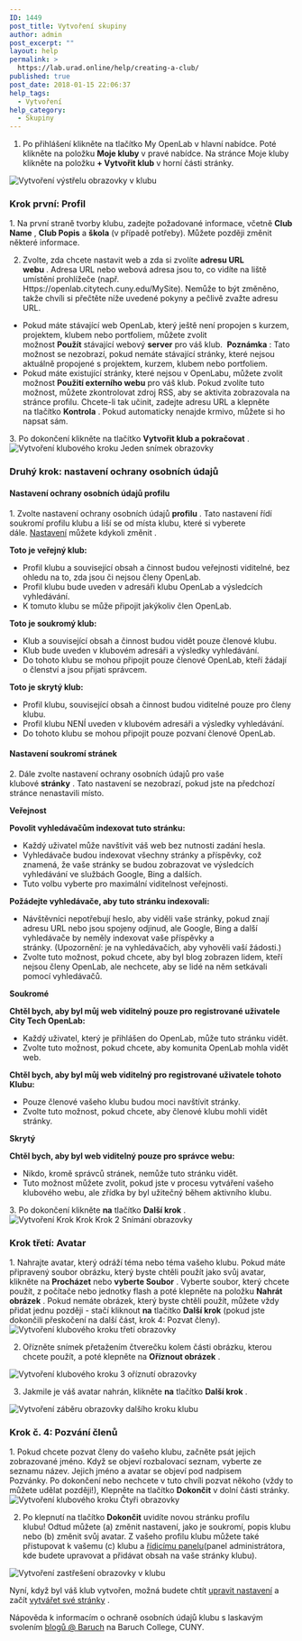 ```yaml
---
ID: 1449
post_title: Vytvoření skupiny
author: admin
post_excerpt: ""
layout: help
permalink: >
  https://lab.urad.online/help/creating-a-club/
published: true
post_date: 2018-01-15 22:06:37
help_tags:
  - Vytvoření
help_category:
  - Skupiny
---
```

1. Po přihlášení klikněte na tlačítko My OpenLab v hlavní nabídce. Poté klikněte na položku <strong>Moje kluby</strong> v pravé nabídce. Na stránce Moje kluby klikněte na položku <strong>+ Vytvořit klub</strong> v horní části stránky.

<img class="alignnone wp-image-36469 size-full" src="https://openlab.citytech.cuny.edu/wp-content/uploads/2012/09/Create_Club_1_V2.png" alt="Vytvoření výstřelu obrazovky v klubu" />
<h3>Krok první: Profil</h3>
1. Na první straně tvorby klubu, zadejte požadované informace, včetně <strong>Club Name</strong> , <strong>Club Popis</strong> a <strong>škola</strong> (v případě potřeby). Můžete později změnit některé informace.

2. Zvolte, zda chcete nastavit web a zda si zvolíte <strong>adresu URL webu</strong> . Adresa URL nebo webová adresa jsou to, co vidíte na liště umístění prohlížeče (např. Https://openlab.citytech.cuny.edu/MySite). Nemůže to být změněno, takže chvíli si přečtěte níže uvedené pokyny a pečlivě zvažte adresu URL.
<ul>
 	<li>Pokud máte stávající web OpenLab, který ještě není propojen s kurzem, projektem, klubem nebo portfoliem, můžete zvolit možnost <strong>Použít</strong> stávající webový <strong>server</strong> pro váš klub.  <strong>Poznámka</strong> : Tato možnost se nezobrazí, pokud nemáte stávající stránky, které nejsou aktuálně propojené s projektem, kurzem, klubem nebo portfoliem.</li>
 	<li>Pokud máte existující stránky, které nejsou v OpenLabu, můžete zvolit možnost <strong>Použití externího webu</strong> pro váš klub. Pokud zvolíte tuto možnost, můžete zkontrolovat zdroj RSS, aby se aktivita zobrazovala na stránce profilu. Chcete-li tak učinit, zadejte adresu URL a klepněte na tlačítko <strong>Kontrola</strong> . Pokud automaticky nenajde krmivo, můžete si ho napsat sám.</li>
</ul>
3. Po dokončení klikněte na tlačítko <strong>Vytvořit klub a pokračovat</strong> .

<img class="alignnone wp-image-36471 size-full" src="https://openlab.citytech.cuny.edu/wp-content/uploads/2012/09/Create_Club_2_V2.png" alt="Vytvoření klubového kroku Jeden snímek obrazovky" />
<h3>Druhý krok: nastavení ochrany osobních údajů</h3>
<h4>Nastavení ochrany osobních údajů profilu</h4>
1. Zvolte nastavení ochrany osobních údajů <strong>profilu</strong> . Tato nastavení řídí soukromí profilu klubu a liší se od místa klubu, které si vyberete dále. <a title="Změna nastavení ochrany osobních údajů a dalších nastavení kurzů, projektů nebo klubů" href="https://lab.urad.online/help/changing-privacy-and-other-settings-for-a-course-project-or-club/">Nastavení</a> můžete kdykoli změnit .

<strong>Toto je veřejný klub:</strong>
<ul>
 	<li>Profil klubu a související obsah a činnost budou veřejnosti viditelné, bez ohledu na to, zda jsou či nejsou členy OpenLab.</li>
 	<li>Profil klubu bude uveden v adresáři klubu OpenLab a výsledcích vyhledávání.</li>
 	<li>K tomuto klubu se může připojit jakýkoliv člen OpenLab.</li>
</ul>
<strong>Toto je soukromý klub:</strong>
<ul>
 	<li>Klub a související obsah a činnost budou vidět pouze členové klubu.</li>
 	<li>Klub bude uveden v klubovém adresáři a výsledky vyhledávání.</li>
 	<li>Do tohoto klubu se mohou připojit pouze členové OpenLab, kteří žádají o členství a jsou přijati správcem.</li>
</ul>
<strong>Toto je skrytý klub:</strong>
<ul>
 	<li>Profil klubu, související obsah a činnost budou viditelné pouze pro členy klubu.</li>
 	<li>Profil klubu NENÍ uveden v klubovém adresáři a výsledky vyhledávání.</li>
 	<li>Do tohoto klubu se mohou připojit pouze pozvaní členové OpenLab.</li>
</ul>
<h4>Nastavení soukromí stránek</h4>
2. Dále zvolte nastavení ochrany osobních údajů pro vaše klubové <strong>stránky</strong> . Tato nastavení se nezobrazí, pokud jste na předchozí stránce nenastavili místo.

<strong>Veřejnost</strong>

<strong>Povolit vyhledávačům indexovat tuto stránku:</strong>
<ul>
 	<li>Každý uživatel může navštívit váš web bez nutnosti zadání hesla.</li>
 	<li>Vyhledávače budou indexovat všechny stránky a příspěvky, což znamená, že vaše stránky se budou zobrazovat ve výsledcích vyhledávání ve službách Google, Bing a dalších.</li>
 	<li>Tuto volbu vyberte pro maximální viditelnost veřejnosti.</li>
</ul>
<strong>Požádejte vyhledávače, aby tuto stránku indexovali:</strong>
<ul>
 	<li>Návštěvníci nepotřebují heslo, aby viděli vaše stránky, pokud znají adresu URL nebo jsou spojeny odjinud, ale Google, Bing a další vyhledávače by neměly indexovat vaše příspěvky a stránky. (Upozornění: je na vyhledávačích, aby vyhověli vaší žádosti.)</li>
 	<li>Zvolte tuto možnost, pokud chcete, aby byl blog zobrazen lidem, kteří nejsou členy OpenLab, ale nechcete, aby se lidé na něm setkávali pomocí vyhledávačů.</li>
</ul>
<strong>Soukromé</strong>

<strong>Chtěl bych, aby byl můj web viditelný pouze pro registrované uživatele City Tech OpenLab:</strong>
<ul>
 	<li>Každý uživatel, který je přihlášen do OpenLab, může tuto stránku vidět.</li>
 	<li>Zvolte tuto možnost, pokud chcete, aby komunita OpenLab mohla vidět web.</li>
</ul>
<strong>Chtěl bych, aby byl můj web viditelný pro registrované uživatele tohoto Klubu:</strong>
<ul>
 	<li>Pouze členové vašeho klubu budou moci navštívit stránky.</li>
 	<li>Zvolte tuto možnost, pokud chcete, aby členové klubu mohli vidět stránky.</li>
</ul>
<strong>Skrytý</strong>

<strong>Chtěl bych, aby byl web viditelný pouze pro správce webu:</strong>
<ul>
 	<li>Nikdo, kromě správců stránek, nemůže tuto stránku vidět.</li>
 	<li>Tuto možnost můžete zvolit, pokud jste v procesu vytváření vašeho klubového webu, ale zřídka by byl užitečný během aktivního klubu.</li>
</ul>
3. Po dokončení klikněte <strong>na</strong> tlačítko <strong>Další krok</strong> .

<img class="alignnone wp-image-36472 size-full" src="https://openlab.citytech.cuny.edu/wp-content/uploads/2012/09/Create_Club_3_V2.png" alt="Vytvoření Krok Krok Krok 2 Snímání obrazovky" />
<h3>Krok třetí: Avatar</h3>
1. Nahrajte avatar, který odráží téma nebo téma vašeho klubu. Pokud máte připravený soubor obrázku, který byste chtěli použít jako svůj avatar, klikněte na <strong>Procházet</strong> nebo <strong>vyberte </strong><strong>Soubor</strong> . Vyberte soubor, který chcete použít, z počítače nebo jednotky flash a poté klepněte na položku <strong>Nahrát obrázek</strong> . Pokud nemáte obrázek, který byste chtěli použít, můžete vždy přidat jednu později - stačí kliknout <strong>na</strong> tlačítko <strong>Další krok</strong> (pokud jste dokončili přeskočení na další část, krok 4: Pozvat členy).

<img class="alignnone wp-image-36473 size-full" src="https://openlab.citytech.cuny.edu/wp-content/uploads/2012/09/Create_Club_4_V2.png" alt="Vytvoření klubového kroku třetí obrazovky" />

2. Ořízněte snímek přetažením čtverečku kolem části obrázku, kterou chcete použít, a poté klepněte na <strong>Oříznout obrázek</strong> .

<img class="alignnone wp-image-36474 size-full" src="https://openlab.citytech.cuny.edu/wp-content/uploads/2012/09/Create_Club_5_V2.png" alt="Vytvoření klubového kroku 3 oříznutí obrazovky" />

3. Jakmile je váš avatar nahrán, klikněte <strong>na</strong> tlačítko <strong>Další krok</strong> .

<img class="alignnone wp-image-36475 size-full" src="https://openlab.citytech.cuny.edu/wp-content/uploads/2012/09/Create_Club_6_V2.png" alt="Vytvoření záběru obrazovky dalšího kroku klubu" />
<h3>Krok č. 4: Pozvání členů</h3>
1. Pokud chcete pozvat členy do vašeho klubu, začněte psát jejich zobrazované jméno. Když se objeví rozbalovací seznam, vyberte ze seznamu název. Jejich jméno a avatar se objeví pod nadpisem Pozvánky. Po dokončení nebo nechcete v tuto chvíli pozvat někoho (vždy to můžete udělat později!), Klepněte na tlačítko <strong>Dokončit</strong> v dolní části stránky.

<img class="alignnone wp-image-36476 size-full" src="https://openlab.citytech.cuny.edu/wp-content/uploads/2012/09/Create_Club_7_V2.png" alt="Vytvoření klubového kroku Čtyři obrazovky" />

2. Po klepnutí na tlačítko <strong>Dokončit</strong> uvidíte novou stránku profilu klubu! Odtud můžete (a) změnit nastavení, jako je soukromí, popis klubu nebo (b) změnit svůj avatar. Z vašeho profilu klubu můžete také přistupovat k vašemu (c) klubu a <a title="Co je panel Dashboard?" href="https://lab.urad.online/help/what-is-the-site-dashboard/">řídicímu panelu</a>(panel administrátora, kde budete upravovat a přidávat obsah na vaše stránky klubu).

<img class="alignnone wp-image-36477 size-full" src="https://openlab.citytech.cuny.edu/wp-content/uploads/2012/09/Create_Club_8_V2.png" alt="Vytvoření zastřešení obrazovky v klubu" />

Nyní, když byl váš klub vytvořen, možná budete chtít <a title="Změna nastavení ochrany osobních údajů a dalších nastavení kurzů, projektů nebo klubů" href="https://lab.urad.online/help/changing-privacy-and-other-settings-for-a-course-project-or-club/">upravit nastavení</a> a začít <a href="https://lab.urad.online/help/help-category/sites-on-the-openlab/">vytvářet své stránky</a> .

Nápověda k informacím o ochraně osobních údajů klubu s laskavým svolením <a href="http://blsciblogs.baruch.cuny.edu/">blogů @ Baruch</a> na Baruch College, CUNY.
